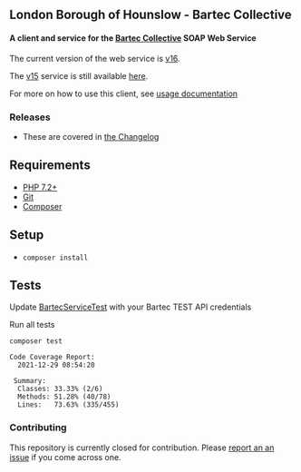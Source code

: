 ## London Borough of Hounslow - Bartec Collective

#### A client and service for the [Bartec Collective](https://www.bartecmunicipal.com/software/collective/) SOAP Web Service

The current version of the web service is [v16](https://confluence.bartecautoid.com/display/COLLAPIR16/).

The [v15](https://confluence.bartecautoid.com/display/COLLAPIR15/) service is still available [here](src/Service/v15/BartecService.php).

For more on how to use this client, see [usage documentation](docs/USAGE.md)

### Releases

- These are covered in [the Changelog](docs/CHANGELOG.md)

## Requirements

- [PHP 7.2+](https://www.php.net/downloads.php)
- [Git](https://git-scm.com/downloads)
- [Composer](https://getcomposer.org)

## Setup

- `composer install`

## Tests

Update [BartecServiceTest](tests/functional/Service/BartecServiceTest.php) with your Bartec TEST API credentials

Run all tests
 
`composer test`

```
Code Coverage Report:      
  2021-12-29 08:54:20      
                           
 Summary:                  
  Classes: 33.33% (2/6)    
  Methods: 51.28% (40/78)  
  Lines:   73.63% (335/455)
```

### Contributing

This repository is currently closed for contribution. Please [report an an issue](https://github.com/LBHounslow/bartec/issues) if you come across one.
